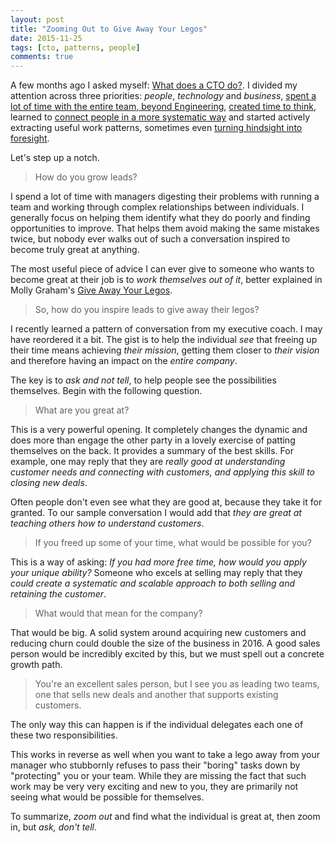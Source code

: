 ```yaml
---
layout: post
title: "Zooming Out to Give Away Your Legos"
date: 2015-11-25
tags: [cto, patterns, people]
comments: true
---
```

A few months ago I asked myself: [What does a CTO do?](/2015/05/23/what-does-a-cto-do.html). I divided my attention across three priorities: _people_, _technology_ and _business_, [spent a lot of time with the entire team, beyond Engineering](/2015/07/18/what-does-a-cto-do-offering-time-to-the-team.html), [created time to think](/2015/08/03/what-does-a-cto-do-creating-thinking-time-while-walking-to-work.html), learned to [connect people in a more systematic way](/2015/08/17/what-does-a-cto-do-connecting-people-to-enable-magic.html) and started actively extracting useful work patterns, sometimes even [turning hindsight into foresight](/2015/09/01/turning-hindsight-into-foresight.html).

Let's step up a notch.

> How do you grow leads?

I spend a lot of time with managers digesting their problems with running a team and working through complex relationships between individuals. I generally focus on helping them identify what they do poorly and finding opportunities to improve. That helps them avoid making the same mistakes twice, but nobody ever walks out of such a conversation inspired to become truly great at anything.

The most useful piece of advice I can ever give to someone who wants to become great at their job is to _work themselves out of it_, better explained in Molly Graham's [Give Away Your Legos](http://firstround.com/review/give-away-your-legos-and-other-commandments-for-scaling-startups).

> So, how do you inspire leads to give away their legos?

I recently learned a pattern of conversation from my executive coach. I may have reordered it a bit. The gist is to help the individual _see_ that freeing up their time means achieving _their mission_, getting them closer to _their vision_  and therefore having an impact on the _entire company_.

The key is to _ask and not tell_, to help people see the possibilities themselves. Begin with the following question.

> What are you great at?

This is a very powerful opening. It completely changes the dynamic and does more than engage the other party in a lovely exercise of patting themselves on the back. It provides a summary of the best skills. For example, one may reply that they are _really good at understanding customer needs and connecting with customers, and applying this skill to closing new deals_.

Often people don't even see what they are good at, because they take it for granted. To our sample conversation I would add that _they are great at teaching others how to understand customers_.

> If you freed up some of your time, what would be possible for you?

This is a way of asking: _If you had more free time, how would you apply your unique ability?_ Someone who excels at selling may reply that they _could create a systematic and scalable approach to both selling and retaining the customer_.

> What would that mean for the company?

That would be big. A solid system around acquiring new customers and reducing churn could double the size of the business in 2016. A good sales person would be incredibly excited by this, but we must spell out a concrete growth path.

> You're an excellent sales person, but I see you as leading two teams, one that sells new deals and another that supports existing customers.

The only way this can happen is if the individual delegates each one of these two responsibilities.

This works in reverse as well when you want to take a lego away from your manager who stubbornly refuses to pass their "boring" tasks down by "protecting" you or your team. While they are missing the fact that such work may be very very exciting and new to you, they are primarily not seeing what would be possible for themselves.

To summarize, _zoom out_ and find what the individual is great at, then zoom in, but _ask, don't tell_.
